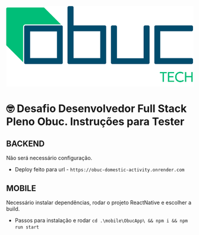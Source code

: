 ![Logotipo OBUC Tech](./logo_tech.png)

# 🤓 Desafio Desenvolvedor Full Stack Pleno Obuc. Instruções para Tester

## BACKEND 
Não será necessário configuração.
- Deploy feito para url - `https://obuc-domestic-activity.onrender.com`

## MOBILE
Necessário instalar dependências, rodar o projeto ReactNative e escolher a build.
- Passos para instalação e rodar `cd .\mobile\ObucApp\ && npm i && npm run start`

